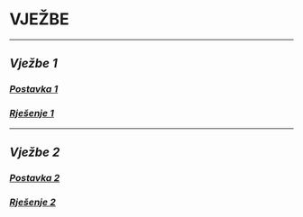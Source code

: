 # VJEŽBE
--------------

 ## ***Vježbe 1***
### [***Postavka 1***](https://github.com/Ensar01/Programiranje-II/blob/dfab83e3b0b4c9717860fa0caccabfed5cc9a328/Vje%C5%BEbe/Vje%C5%BEbe%201/Vje%C5%BEbe%201%20postavka.pdf)
 
### [***Rješenje 1***](https://github.com/Ensar01/Programiranje-II/blob/8d367a64832689a3a82f21ddc77b3968e275bd65/Vje%C5%BEbe/Vje%C5%BEbe%201/Vje%C5%BEbe%201%20rje%C5%A1enje.cpp)
--------------
## ***Vježbe 2***

### [***Postavka 2***](https://github.com/Ensar01/Programiranje-II/blob/6150cfb62ce92a7d87dc21f1e59f8ce413c92e11/Vje%C5%BEbe/Vje%C5%BEbe%202/Vje%C5%BEbe%202%20postavka.pdf)
 
### [***Rješenje 2***](https://github.com/Ensar01/Programiranje-II/blob/6150cfb62ce92a7d87dc21f1e59f8ce413c92e11/Vje%C5%BEbe/Vje%C5%BEbe%202/Vje%C5%BEbe%202%20rje%C5%A1enje.cpp)
